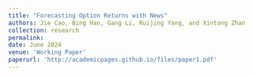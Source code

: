 ```yaml
---
title: "Forecasting Option Returns with News"
authors: Jie Cao, Bing Han, Gang Li, Ruijing Yang, and Xintong Zhan
collection: research
permalink: 
date: June 2024
venue: 'Working Paper'
paperurl: 'http://academicpages.github.io/files/paper1.pdf'
---
```


